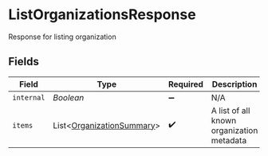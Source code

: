 # ListOrganizationsResponse

Response for listing organization


## Fields

| Field                                                                   | Type                                                                    | Required                                                                | Description                                                             |
| ----------------------------------------------------------------------- | ----------------------------------------------------------------------- | ----------------------------------------------------------------------- | ----------------------------------------------------------------------- |
| `internal`                                                              | *Boolean*                                                               | :heavy_minus_sign:                                                      | N/A                                                                     |
| `items`                                                                 | List<[OrganizationSummary](../../models/shared/OrganizationSummary.md)> | :heavy_check_mark:                                                      | A list of all known organization metadata                               |